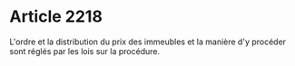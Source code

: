 # Article 2218

L'ordre et la distribution du prix des immeubles et la manière d'y procéder sont réglés par les lois sur la procédure.
